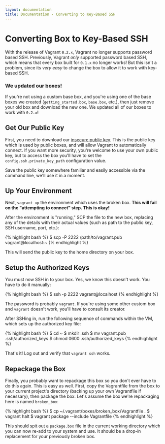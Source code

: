 ```yaml
---
layout: documentation
title: Documentation - Converting to Key-Based SSH
---
```

# Converting Box to Key-Based SSH

With the release of Vagrant `0.2.x`, Vagrant no longer supports password
based SSH. Previously, Vagrant _only_ supported password based SSH, which
means that every box built for `0.1.x` no longer works! But this isn't a
problem, since its _very easy_ to change the box to allow it to work with
key-based SSH.

<div class="info">
  <h3>We updated our boxes!</h3>
  <p>
    If you're not using a custom base box, and you're using one of the base
    boxes we created (<code>getting_started.box</code>, <code>base.box</code>, etc.),
    then just remove your old box and download the new one. We updated all
    of our boxes to work with <code>0.2.x</code>!
  </p>
</div>

## Get Our Public Key

First, you need to download our [insecure public key](http://github.com/mitchellh/vagrant/raw/master/keys/vagrant.pub).
This is the public key which is used by public boxes, and will allow Vagrant
to automatically connect. If you want more security, you're welcome to use your
own public key, but to access the box you'll have to set the `config.ssh.private_key_path`
configuration value.

Save the public key somewhere familiar and easily accessible via the command
line, we'll use it in a moment.

## Up Your Environment

Next, `vagrant up` the environment which uses the broken box.
**This will fail on the "attempting to connect" step. This is okay!**

After the environment is "running," SCP the file to the new box, replacing
any of the details with their actual values (such as path to the public key,
SSH username, port, etc.):

{% highlight bash %}
$ scp -P 2222 /path/to/vagrant.pub vagrant@localhost:~
{% endhighlight %}

This will send the public key to the home directory on your box.

## Setup the Authorized Keys

You must now SSH in to your box. Yes, we know this doesn't work. You have
to do it manually:

{% highlight bash %}
$ ssh -p 2222 vagrant@localhost
{% endhighlight %}

The password is probably `vagrant`. If you're using some other custom box
and `vagrant` doesn't work, you'll have to consult its creator.

After SSHing in, run the following sequence of commands within the VM, which sets up
the authorized key file:

{% highlight bash %}
$ cd ~
$ mkdir .ssh
$ mv vagrant.pub .ssh/authorized_keys
$ chmod 0600 .ssh/authorized_keys
{% endhighlight %}

That's it! Log out and verify that `vagrant ssh` works.

## Repackage the Box

Finally, you probably want to repackage this box so you don't ever have to do
this again. This is easy as well. First, copy the Vagrantfile from the box to
your current project's directory (backing up your own Vagrantfile if necessary),
then package the box. Let's assume the box we're repackaging here is named `broken_box`:

{% highlight bash %}
$ cp ~/.vagrant/boxes/broken_box/Vagrantfile .
$ vagrant halt
$ vagrant package --include Vagrantfile
{% endhighlight %}

This should spit out a `package.box` file in the current working directory which
you can now re-add to your system and use. It should be a drop-in replacement for
your previously broken box.